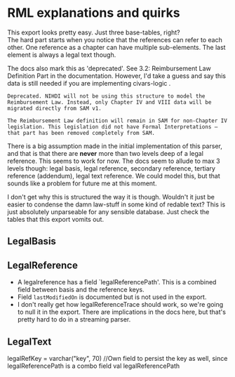# RML explanations and quirks
This export looks pretty easy. Just three base-tables, right?  
The hard part starts when you notice that the references can refer to each other. One reference as a chapter can have multiple 
sub-elements. The last element is always a legal text though.  

The docs also mark this as 'deprecated'. See 3.2: Reimbursement Law Definition Part in the documentation. 
However, I'd take a guess and say this data is still needed if you are implementing civars-logic .
```
Deprecated. NIHDI will not be using this structure to model the Reimbursement Law. Instead, only Chapter IV and VIII data will be migrated directly from SAM v1. 

The Reimbursement Law definition will remain in SAM for non-Chapter IV legislation. This legislation did not have Formal Interpretations – that part has been removed completely from SAM.
```

There is a big assumption made in the initial implementation of this parser, and that is that there are **never** more than 
two levels deep of a legal reference. This seems to work for now. The docs seem to allude to max 3 levels though: 
legal basis, legal reference, secondary reference, tertiary reference (addendum), legal text reference. We could model this, 
but that sounds like a problem for future me at this moment.  

I don't get why this is structured the way it is though. Wouldn't it just be easier to condense the damn law-stuff in some kind of redable text? 
This is just absolutely unparseable for any sensible database. Just check the tables that this export vomits out. 

## LegalBasis

## LegalReference
* A legalreference has a field `legalReferencePath'. This is a combined field between basis and the reference keys.
* Field `lastModifiedOn` is documented but is not used in the export.
* I don't really get how legalReferenceTrace should work, so we're going to null it in the export. There are implications in 
the docs here, but that's pretty hard to do in a streaming parser. 

## LegalText
legalRefKey = varchar("key", 70) //Own field to persist the key as well, since legalReferencePath is a combo field
val legalReferencePath